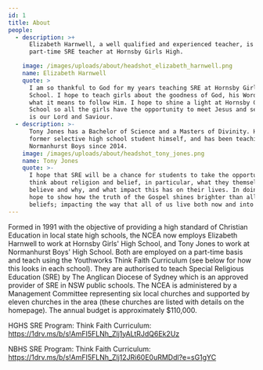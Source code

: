 ```yaml
---
id: 1
title: About
people:
  - description: >+
      Elizabeth Harnwell, a well qualified and experienced teacher, is the
      part-time SRE teacher at Hornsby Girls High.

    image: /images/uploads/about/headshot_elizabeth_harnwell.png
    name: Elizabeth Harnwell
    quote: >
      I am so thankful to God for my years teaching SRE at Hornsby Girls High
      School. I hope to teach girls about the goodness of God, his Word, and
      what it means to follow Him. I hope to shine a light at Hornsby Girls High
      School so all the girls have the opportunity to meet Jesus and see that he
      is our Lord and Saviour.
  - description: >-
      Tony Jones has a Bachelor of Science and a Masters of Divinity. He is a
      former selective high school student himself, and has been teaching SRE at
      Normanhurst Boys since 2014.
    image: /images/uploads/about/headshot_tony_jones.png
    name: Tony Jones
    quote: >-
      I hope that SRE will be a chance for students to take the opportunity to
      think about religion and belief, in particular, what they themselves
      believe and why, and what impact this has on their lives. In doing so, I
      hope to show how the truth of the Gospel shines brighter than all other
      beliefs; impacting the way that all of us live both now and into eternity.
---
```

Formed in 1991 with the objective of providing a high standard of Christian
Education in local state high schools, the NCEA now employs Elizabeth Harnwell
to work at Hornsby Girls' High School, and Tony Jones to work at Normanhurst
Boys' High School. Both are employed on a part-time basis and teach using the
Youthworks Think Faith Curriculum (see below for how this looks in each
school). They are authorised to teach Special Religious Education (SRE) by The
Anglican Diocese of Sydney which is an approved provider of SRE in NSW public
schools.  The NCEA is administered by a Management Committee representing six
local churches and supported by eleven churches in the area (these churches
are listed with details on the homepage). The annual budget is approximately
$110,000. 

HGHS SRE Program: Think Faith Curriculum: 
<https://1drv.ms/b/s!AmFI5FLNh_Zlj1yALtRJdQ6Ek2Uz>

NBHS SRE Program: Think Faith Curriculum:
<https://1drv.ms/b/s!AmFI5FLNh_Zlj12JRi60E0uRMDdl?e=sG1gYC>
